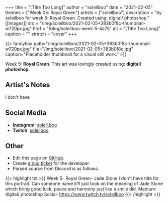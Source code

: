 +++
title =       "[Title Too Long]"
author =      "soleilboo"
date =        "2021-02-05"
themes =      ["Week 05: Royal Green"]
artists =     ["soleilboo"]
description = "by soleilboo for week 5: Royal Green. Created using: digital/ photoshop."
[[images]]
      src = "/img/soleilboo/2021-02-05+383b0f8c-thumbnail-w720px.jpg"
      href = "/blog/soleilboo-week-5-4a75"
      alt = "[Title Too Long]"
      caption = ""
      stretch = "cover"
+++

{{< fancybox path="/img/soleilboo/2021-02-05+383b0f8c-thumbnail-w720px.jpg" file="/img/soleilboo/2021-02-05+383b0f8c.jpg" caption="Placeholder thumbnail for a visual still work." >}}


Week 5: **Royal Green**. This art was lovingly created using: **digital/ photoshop**.

## Artist's Notes

I don't have

## Social Media

- **Instagram**: <a href='https://instagram.com/soleil.boo' target='_blank'>soleil.boo</a>
- **Twitch**: <a href='https://twitch.tv/soleilboo' target='_blank'>soleilboo</a>

## Other

- Edit this page on [GitHub](https://github.com/teaminkling/web-refresh/edit/main/content/blog/soleilboo-week-5-4a75.md).
- Create [a bug ticket](https://github.com/teaminkling/web-refresh/issues/new?assignees=&labels=bug&template=problem-report.md&title=) for the developer.
- Parsed source from Discord is as follows:

{{< highlight txt >}}
Week 5- Royal Green- Jade Stone
I don't have title for this portrait. Can someone name it?I just took on the meaning of Jade Stone which bring good luck, peace and harmony just like a smile did. 
Medium: digital/ photoshop
Social: https://www.twitch.tv/soleilboo
{{< /highlight >}}